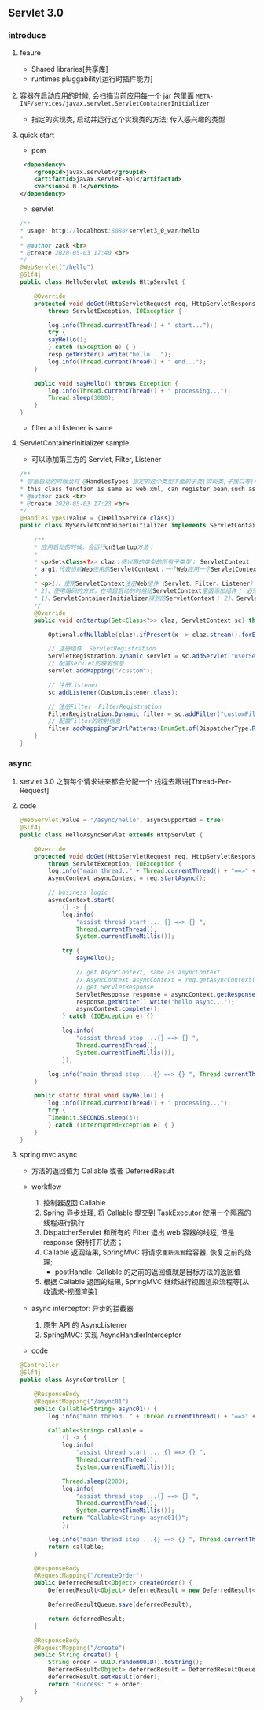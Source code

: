 ## Servlet 3.0

### introduce

1. feaure

   - Shared libraries[共享库]
   - runtimes pluggability[运行时插件能力]

2. 容器在启动应用的时候, 会扫描当前应用每一个 jar 包里面 `META-INF/services/javax.servlet.ServletContainerInitializer`

   - 指定的实现类, 启动并运行这个实现类的方法; 传入感兴趣的类型

3. quick start

   - pom

   ```xml
    <dependency>
       <groupId>javax.servlet</groupId>
       <artifactId>javax.servlet-api</artifactId>
       <version>4.0.1</version>
   </dependency>
   ```

   - servlet

   ```java
   /**
   * usage: http://localhost:8080/servlet3_0_war/hello
   *
   * @author zack <br>
   * @create 2020-05-03 17:40 <br>
   */
   @WebServlet("/hello")
   @Slf4j
   public class HelloServlet extends HttpServlet {

       @Override
       protected void doGet(HttpServletRequest req, HttpServletResponse resp)
           throws ServletException, IOException {

           log.info(Thread.currentThread() + " start...");
           try {
           sayHello();
           } catch (Exception e) { }
           resp.getWriter().write("hello...");
           log.info(Thread.currentThread() + " end...");
       }

       public void sayHello() throws Exception {
           log.info(Thread.currentThread() + " processing...");
           Thread.sleep(3000);
       }
   }
   ```

   - filter and listener is same

4. ServletContainerInitializer sample:

   - 可以添加第三方的 Servlet, Filter, Listener

   ```java
   /**
   * 容器启动的时候会将 @HandlesTypes 指定的这个类型下面的子类[实现类,子接口等]传递过来; 传入感兴趣的类型; <br/>
   * this class function is same as web.xml, can register bean,such as Listener, Filer, Servlet <br/>
   * @author zack <br>
   * @create 2020-05-03 17:23 <br>
   */
   @HandlesTypes(value = {IHelloService.class})
   public class MyServletContainerInitializer implements ServletContainerInitializer {

       /**
       * 应用启动的时候，会运行onStartup方法；
       *
       * <p>Set<Class<?>> claz：感兴趣的类型的所有子类型； ServletContext
       * arg1:代表当前Web应用的ServletContext；一个Web应用一个ServletContext；
       *
       * <p>1）、使用ServletContext注册Web组件（Servlet、Filter、Listener）
       * 2）、使用编码的方式，在项目启动的时候给ServletContext里面添加组件； 必须在项目启动的时候来添加；
       * 1）、ServletContainerInitializer得到的ServletContext； 2）、ServletContextListener得到的ServletContext；
       */
       @Override
       public void onStartup(Set<Class<?>> claz, ServletContext sc) throws ServletException {

           Optional.ofNullable(claz).ifPresent(x -> claz.stream().forEach(System.out::println));

           // 注册组件  ServletRegistration
           ServletRegistration.Dynamic servlet = sc.addServlet("userServlet", new CustomServlet());
           // 配置servlet的映射信息
           servlet.addMapping("/custom");

           // 注册Listener
           sc.addListener(CustomListener.class);

           // 注册Filter  FilterRegistration
           FilterRegistration.Dynamic filter = sc.addFilter("customFilter", CustomFilter.class);
           // 配置Filter的映射信息
           filter.addMappingForUrlPatterns(EnumSet.of(DispatcherType.REQUEST), true, "/*");
       }
   }
   ```

### async

1. servlet 3.0 之前每个请求进来都会分配一个 线程去跟进[Thread-Per-Request]
2. code

   ```java
   @WebServlet(value = "/async/hello", asyncSupported = true)
   @Slf4j
   public class HelloAsyncServlet extends HttpServlet {

       @Override
       protected void doGet(HttpServletRequest req, HttpServletResponse resp)
           throws ServletException, IOException {
           log.info("main thread.." + Thread.currentThread() + "==>" + System.currentTimeMillis());
           AsyncContext asyncContext = req.startAsync();

           // business logic
           asyncContext.start(
               () -> {
               log.info(
                   "assist thread start ... {} ==> {} ",
                   Thread.currentThread(),
                   System.currentTimeMillis());

               try {
                   sayHello();

                   // get AsyncContext, same as asyncContext
                   // AsyncContext asyncContext = req.getAsyncContext();
                   // get ServletResponse
                   ServletResponse response = asyncContext.getResponse();
                   response.getWriter().write("hello async...");
                   asyncContext.complete();
               } catch (IOException e) {}

               log.info(
                   "assist thread stop ...{} ==> {} ",
                   Thread.currentThread(),
                   System.currentTimeMillis());
               });

           log.info("main thread stop ...{} ==> {} ", Thread.currentThread(), System.currentTimeMillis());
       }

       public static final void sayHello() {
           log.info(Thread.currentThread() + " processing...");
           try {
           TimeUnit.SECONDS.sleep(3);
           } catch (InterruptedException e) { }
       }
   }
   ```

3. spring mvc async

   - 方法的返回值为 Callable 或者 DeferredResult
   - workflow

     1. 控制器返回 Callable
     2. Spring 异步处理, 将 Callable 提交到 TaskExecutor 使用一个隔离的线程进行执行
     3. DispatcherServlet 和所有的 Filter 退出 web 容器的线程, 但是 response 保持打开状态；
     4. Callable 返回结果, SpringMVC 将请求`重新派发`给容器, 恢复之前的处理;
        - postHandle: Callable 的之前的返回值就是目标方法的返回值
     5. 根据 Callable 返回的结果, SpringMVC 继续进行视图渲染流程等[从收请求-视图渲染]

   - async interceptor: 异步的拦截器

     1. 原生 API 的 AsyncListener
     2. SpringMVC: 实现 AsyncHandlerInterceptor

   - code

   ```java
   @Controller
   @Slf4j
   public class AsyncController {

       @ResponseBody
       @RequestMapping("/async01")
       public Callable<String> async01() {
           log.info("main thread.." + Thread.currentThread() + "==>" + System.currentTimeMillis());

           Callable<String> callable =
               () -> {
               log.info(
                   "assist thread start ... {} ==> {} ",
                   Thread.currentThread(),
                   System.currentTimeMillis());

               Thread.sleep(2000);
               log.info(
                   "assist thread stop ...{} ==> {} ",
                   Thread.currentThread(),
                   System.currentTimeMillis());
               return "Callable<String> async01()";
               };

           log.info("main thread stop ...{} ==> {} ", Thread.currentThread(), System.currentTimeMillis());
           return callable;
       }

       @ResponseBody
       @RequestMapping("/createOrder")
       public DeferredResult<Object> createOrder() {
           DeferredResult<Object> deferredResult = new DeferredResult<>(30000L, "create fail...");

           DeferredResultQueue.save(deferredResult);

           return deferredResult;
       }

       @ResponseBody
       @RequestMapping("/create")
       public String create() {
           String order = UUID.randomUUID().toString();
           DeferredResult<Object> deferredResult = DeferredResultQueue.get();
           deferredResult.setResult(order);
           return "success: " + order;
       }
   }
   ```
